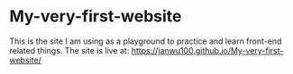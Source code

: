 # My-very-first-website
This is the site I am using as a playground to practice and learn front-end related things.
The site is live at: https://janwu100.github.io/My-very-first-website/
